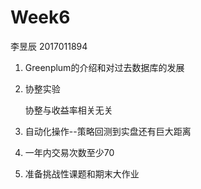 # Week6

李昱辰 2017011894

1. Greenplum的介绍和对过去数据库的发展

2. 协整实验

   协整与收益率相关无关

3. 自动化操作--策略回测到实盘还有巨大距离

4. 一年内交易次数至少70

5. 准备挑战性课题和期末大作业

